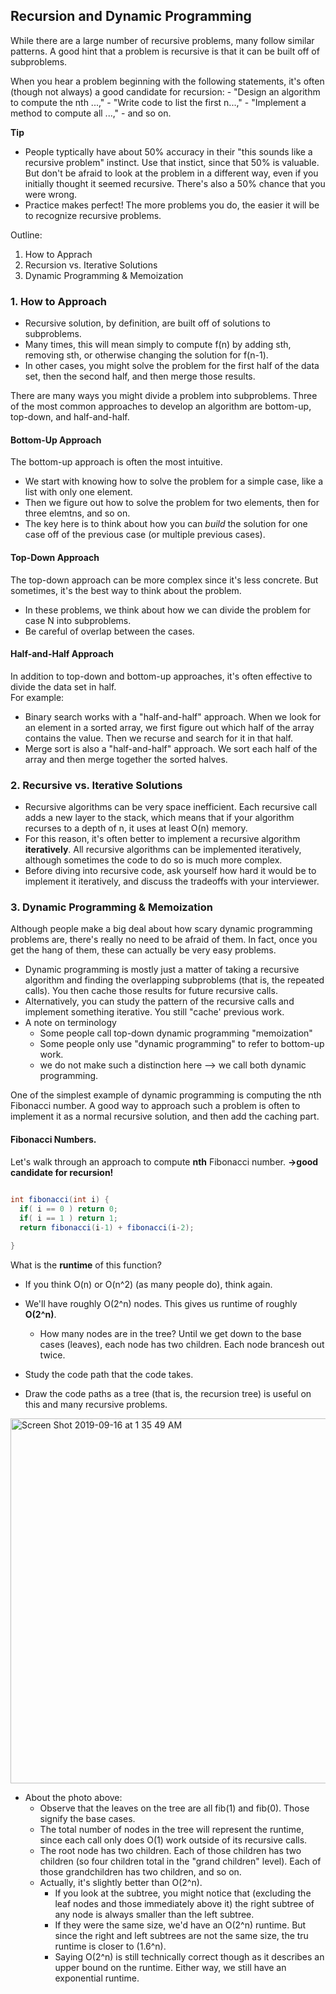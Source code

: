 ## Recursion and Dynamic Programming

While there are a large number of recursive problems, many follow similar patterns. 
A good hint that a problem is recursive is that it can be built off of subproblems. <br />

When you hear a problem beginning with the following statements, it's often (though not always) a good candidate for recursion: 
    - "Design an algorithm to compute the nth ...," 
    - "Write code to list the first n...,"
    - "Implement a method to compute all ...,"
    - and so on.

**Tip**
- People typtically have about 50% accuracy in their "this sounds like a recursive problem" instinct. Use that instict, since that 50% is valuable. But don't be afraid to look at the problem in a different way, even if you initially thought it seemed recursive. There's also a 50% chance that you were wrong. 
- Practice makes perfect! The more problems you do, the easier it will be to recognize recursive problems. 

Outline:
1. How to Apprach
2. Recursion vs. Iterative Solutions
3. Dynamic Programming & Memoization

### 1. How to Approach
- Recursive solution, by definition, are built off of solutions to subproblems.
- Many times, this will mean simply to compute f(n) by adding sth, removing sth, or otherwise changing the solution for f(n-1).
- In other cases, you might solve the problem for the first half of the data set, then the second half, and then merge those results.

There are many ways you might divide a problem into subproblems. Three of the most common approaches to develop an algorithm are bottom-up, top-down, and half-and-half.

#### Bottom-Up Approach
The bottom-up approach is often the most intuitive. 
- We start with knowing how to solve the problem for a simple case, like a list with only one element. 
- Then we figure out how to solve the problem for two elements, then for three elemtns, and so on. 
- The key here is to think about how you can *build* the solution for one case off of the previous case (or multiple previous cases).

#### Top-Down Approach
The top-down approach can be more complex since it's less concrete. But sometimes, it's the best way to think about the problem.
- In these problems, we think about how we can divide the problem for case N into subproblems. 
- Be careful of overlap between the cases.

#### Half-and-Half Approach
In addition to top-down and bottom-up approaches, it's often effective to divide the data set in half.<br />
For example:
  - Binary search works with a "half-and-half" approach. When we look for an element in a sorted array, we first figure out which half of the array contains the value. Then we recurse and search for it in that half.
  - Merge sort is also a "half-and-half" approach. We sort each half of the array and then merge together the sorted halves.
  
### 2. Recursive vs. Iterative Solutions
- Recursive algorithms can be very space inefficient. Each recursive call adds a new layer to the stack, which means that if your algorithm recurses to a depth of n, it uses at least O(n) memory.
- For this reason, it's often better to implement a recursive algorithm **iteratively**. All recursive algorithms can be implemented iteratively, although sometimes the code to do so is much more complex. 
- Before diving into recursive code, ask yourself how hard it would be to implement it iteratively, and discuss the tradeoffs with your interviewer. 

### 3. Dynamic Programming & Memoization
Although people make a big deal about how scary dynamic programming problems are, there's really no need to be afraid of them. In fact, once you get the hang of them, these can actually be very easy problems.
- Dynamic programming is mostly just a matter of taking a recursive algorithm and finding the overlapping subproblems (that is, the repeated calls). You then cache those results for future recursive calls. 
- Alternatively, you can study the pattern of the recursive calls and implement something iterative. You still "cache' previous work. 
- A note on terminology
  - Some people call top-down dynamic programming "memoization" 
  - Some people only use "dynamic programming" to refer to bottom-up work.
  - we do not make such a distinction here --> we call both dynamic programming.
  
One of the simplest example of dynamic programming is computing the nth Fibonacci number. A good way to approach such a problem is often to implement it as a normal recursive solution, and then add the caching part. 

#### Fibonacci Numbers.
Let's walk through an approach to compute **nth** Fibonacci number. **->good candidate for recursion!** <br />

<Recursive>
  
```java
  
int fibonacci(int i) {
  if( i == 0 ) return 0;
  if( i == 1 ) return 1;
  return fibonacci(i-1) + fibonacci(i-2);

}

```

What is the **runtime** of this function?

- If you think O(n) or O(n^2) (as many people do), think again.
- We'll have roughly O(2^n) nodes. This gives us runtime of roughly **O(2^n)**.
  - How many nodes are in the tree? Until we get down to the base cases (leaves), each node has two children. Each node brancesh out twice.
  
  
  
  
- Study the code path that the code takes.
- Draw the code paths as a tree (that is, the recursion tree) is useful on this and many recursive problems.

<img width="584" alt="Screen Shot 2019-09-16 at 1 35 49 AM" src="https://user-images.githubusercontent.com/46575719/64936126-6ff00780-d822-11e9-9d5c-acf1911f736a.png">

- About the photo above:
  - Observe that the leaves on the tree are all fib(1) and fib(0). Those signify the base cases. 
  - The total number of nodes in the tree will represent the runtime, since each call only does O(1) work outside of its recursive calls. 
  - The root node has two children. Each of those children has two children (so four children total in the "grand children" level). Each of those grandchildren has two children, and so on. 
  - Actually, it's slightly better than O(2^n). 
    - If you look at the subtree, you might notice that (excluding the leaf nodes and those immediately above it) the right subtree of any node is always smaller than the left subtree. 
    - If they were the same size, we'd have an O(2^n) runtime. But since the right and left subtrees are not the same size, the tru runtime is closer to (1.6^n). 
    - Saying O(2^n) is still technically correct though as it describes an upper bound on the runtime. Either way, we still have an exponential runtime. 
  
  






